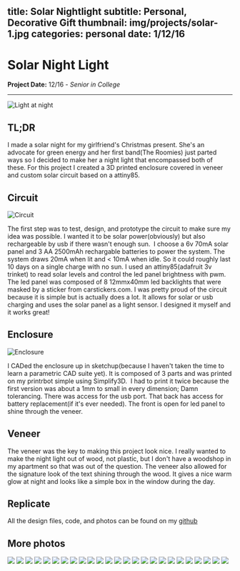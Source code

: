 title: Solar Nightlight
subtitle: Personal, Decorative Gift
thumbnail: img/projects/solar-1.jpg
categories: personal
date: 1/12/16
---
<link rel="stylesheet" type="text/css"  href="css/grid.css">

# Solar Night Light
**Project Date:** 12/16 - *Senior in College*

---

![Light at night](img/projects/solar-22.jpg)

## TL;DR
I made a solar night for my girlfriend's Christmas present. She's an advocate for green energy and her first band(The Roomies) just parted ways so I decided to make her a night light that encompassed both of these. For this project I created a 3D printed enclosure covered in veneer and custom solar circuit based on a attiny85.

## Circuit

![Circuit](img/projects/solar-1.jpg)

The first step was to test, design, and prototype the circuit to make sure my idea was possible. I wanted it to be solar power(obviously) but also rechargeable by usb if there wasn't enough sun.  I choose a 6v 70mA solar panel and 3 AA 2500mAh rechargable batteries to power the system. The system draws 20mA when lit and < 10mA when idle. So it could roughly last 10 days on a single charge with no sun. I used an attiny85(adafruit 3v trinket) to read solar levels and control the led panel brightness with pwm. The led panel was composed of 8 12mmx40mm led backlights that were masked by a sticker from carstickers.com. I was pretty proud of the circuit because it is simple but is actually does a lot. It allows for solar or usb charging and uses the solar panel as a light sensor. I designed it myself and it works great!

## Enclosure

![Enclosure](img/projects/solar-30.png)

I CADed the enclosure up in sketchup(because I haven't taken the time to learn a parametric CAD suite yet). It is composed of 3 parts and was printed on my printrbot simple using Simplify3D.  I had to print it twice because the first version was about a 1mm to small in every dimension; Damn tolerancing. There was access for the usb port. That back has access for battery replacement(if it's ever needed). The front is open for led panel to shine through the veneer.

## Veneer

The veneer was the key to making this project look nice. I really wanted to make the night light out of wood, not plastic, but I don't have a woodshop in my apartment so that was out of the question. The veneer also allowed for the signature look of the text shining through the wood. It gives a nice warm glow at night and looks like a simple box in the window during the day.

## Replicate

All the design files, code, and photos can be found on my [github](https://github.com/djnugent/solarnightlight)

## More photos

<div class="container">
  <div class="col-md-6">
    <div class="row">
      <div class="gal">
        <img  src="img/projects/solar-2.jpg"></img>
        <img  src="img/projects/solar-3.jpg"></img>
        <img  src="img/projects/solar-4.jpg"></img>
        <img  src="img/projects/solar-5.jpg"></img>
        <img  src="img/projects/solar-6.jpg"></img>
        <img  src="img/projects/solar-7.jpg"></img>
        <img  src="img/projects/solar-8.jpg"></img>
        <img  src="img/projects/solar-9.jpg"></img>
        <img  src="img/projects/solar-10.jpg"></img>
        <img  src="img/projects/solar-11.jpg"></img>
        <img  src="img/projects/solar-12.jpg"></img>
        <img  src="img/projects/solar-13.jpg"></img>
        <img  src="img/projects/solar-14.jpg"></img>
        <img  src="img/projects/solar-15.jpg"></img>
        <img  src="img/projects/solar-16.jpg"></img>
        <img  src="img/projects/solar-17.jpg"></img>
        <img  src="img/projects/solar-18.jpg"></img>
        <img  src="img/projects/solar-19.jpg"></img>
        <img  src="img/projects/solar-21.jpg"></img>
        <img  src="img/projects/solar-23.jpg"></img>
        <img  src="img/projects/solar-24.jpg"></img>
        <img  src="img/projects/solar-25.jpg"></img>
        <img  src="img/projects/solar-26.jpg"></img>
        <img  src="img/projects/solar-27.jpg"></img>
        <img  src="img/projects/solar-29.png"></img>
	    </div>
    </div>
  </div>
</div>
